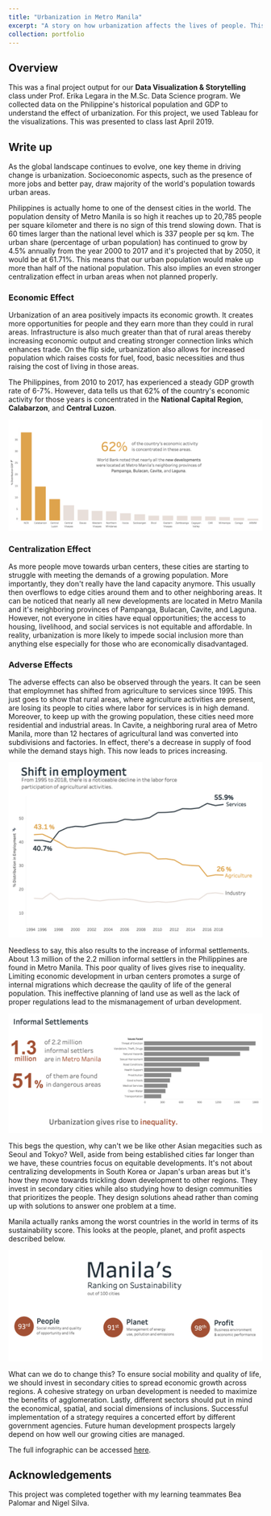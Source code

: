 ```yaml
---
title: "Urbanization in Metro Manila"
excerpt: "A story on how urbanization affects the lives of people. This short project examines the challenges that demand significant changes to basic urban management and policies.<br/><br><img src='/images/dvs/urbanization-titlecard.png'>"
collection: portfolio
---
```


<h2>Overview</h2>
<p>This was a final project output for our <b>Data Visualization & Storytelling</b> class under Prof. Erika Legara in the M.Sc. Data Science program. We collected data on the Philippine's historical population and GDP to understand the effect of urbanization. For this project, we used Tableau for the visualizations. This was presented to class last April 2019. </p>

<h2>Write up</h2>
As the global landscape continues to evolve, one key theme in driving change is urbanization. Socioeconomic aspects, such as the presence of more jobs and better pay, draw majority of the world's population towards urban areas. 

Philippines is actually home to one of the densest cities in the world. The population density of Metro Manila is so high it reaches up to 20,785 people per square kilometer and there is no sign of this trend slowing down. That is 60 times larger than the national level which is 337 people per sq km. The urban share (percentage of urban population) has continued to grow by 4.5% annually from the year 2000 to 2017 and it's projected that by 2050, it would be at 61.71%. This means that our urban population would make up more than half of the national population. This also implies an even stronger centralization effect in urban areas when not planned properly. 

<h3>Economic Effect</h3>

Urbanization of an area positively impacts its economic growth. It creates more opportunities for people and they earn more than they could in rural areas. Infrastructure is also much greater than that of rural areas thereby increasing economic output and creating stronger connection links which enhances trade. On the flip side, urbanization also allows for increased population which raises costs for fuel, food, basic necessities and thus raising the cost of living in those areas. 

The Philippines, from 2010 to 2017, has experienced a steady GDP growth rate of 6-7%. However, data tells us that 62% of the country's economic activity for those years is concentrated in the **National Capital Region**, **Calabarzon**, and **Central Luzon**. 

<img src='/images/dvs/centralization-effect.png'>

<h3>Centralization Effect</h3>

As more people move towards urban centers, these cities are starting to struggle with meeting the demands of a growing population. More importantly, they don't really have the land capacity anymore. This usually then overflows to edge cities around them and to other neighboring areas. It can be noticed that nearly all new developments are located in Metro Manila and it's neighboring provinces of Pampanga, Bulacan, Cavite, and Laguna. However, not everyone in cities have equal opportunities; the access to housing, livelihood, and social services is not equitable and affordable. In reality, urbanization is more likely to impede social inclusion more than anything else especially for those who are economically disadvantaged. 

<h3>Adverse Effects</h3>

The adverse effects can also be observed through the years. It can be seen that employmnet has shifted from agriculture to services since 1995. This just goes to show that rural areas, where agriculture activities are present, are losing its people to cities where labor for services is in high demand. Moreover, to keep up with the growing population, these cities need more residential and industrial areas. In Cavite, a neighboring rural area of Metro Manila, more than 12 hectares of agricultural land was converted into subdivisions and factories. In effect, there's a decrease in supply of food while the demand stays high. This now leads to prices increasing.

<img src='/images/dvs/employment-shift.png'>

Needless to say, this also results to the increase of informal settlements. About 1.3 million of the 2.2 million informal settlers in the Philippines are found in Metro Manila. This poor quality of lives gives rise to inequality. Limiting economic development in urban centers promotes a surge of internal migrations which decrease the qaulity of life of the general population. This ineffective planning of land use as well as the lack of proper regulations lead to the mismanagement of urban development. 

<img src='/images/dvs/informal-settlements.png'>

This begs the question, why can't we be like other Asian megacities such as Seoul and Tokyo? Well, aside from being established cities far longer than we have, these countries focus on equitable developments. It's not about centralizing developments in South Korea or Japan's urban areas but it's how they move towards trickling down development to other regions. They invest in secondary cities while also studying how to design communities that prioritizes the people. They design solutions ahead rather than coming up with solutions to answer one problem at a time. 

Manila actually ranks among the worst countries in the world in terms of its sustainability score. This looks at the people, planet, and profit aspects described below. 

<img src='/images/dvs/sustainability-rank.png'>

What can we do to change this? To ensure social mobility and quality of life, we should invest in secondary cities to spread economic growth across regions. A cohesive strategy on urban development is needed to maximize the benefits of agglomeration. Lastly, different sectors should put in mind the economical, spatial, and social dimensions of inclusions. Successful implementation of a strategy requires a concerted effort by different government agencies. Future human development prospects largely depend on how well our growing cities are managed. 



The full infographic can be accessed [here](/files/urbanization-deck.pdf).

<h2>Acknowledgements</h2>
<p>This project was completed together with my learning teammates Bea Palomar and Nigel Silva.</p>
